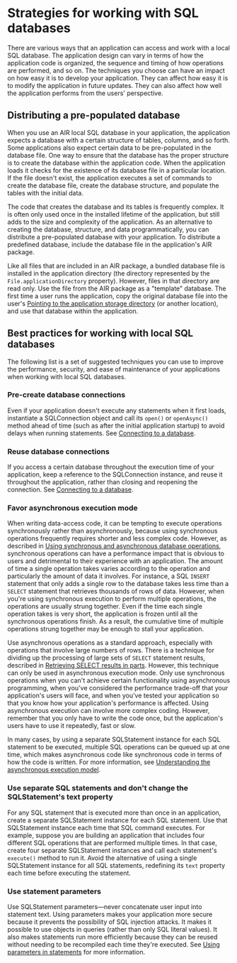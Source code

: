 # Strategies for working with SQL databases

There are various ways that an application can access and work with a local SQL
database. The application design can vary in terms of how the application code
is organized, the sequence and timing of how operations are performed, and so
on. The techniques you choose can have an impact on how easy it is to develop
your application. They can affect how easy it is to modify the application in
future updates. They can also affect how well the application performs from the
users' perspective.

## Distributing a pre-populated database

When you use an AIR local SQL database in your application, the application
expects a database with a certain structure of tables, columns, and so forth.
Some applications also expect certain data to be pre-populated in the database
file. One way to ensure that the database has the proper structure is to create
the database within the application code. When the application loads it checks
for the existence of its database file in a particular location. If the file
doesn't exist, the application executes a set of commands to create the database
file, create the database structure, and populate the tables with the initial
data.

The code that creates the database and its tables is frequently complex. It is
often only used once in the installed lifetime of the application, but still
adds to the size and complexity of the application. As an alternative to
creating the database, structure, and data programmatically, you can distribute
a pre-populated database with your application. To distribute a predefined
database, include the database file in the application's AIR package.

Like all files that are included in an AIR package, a bundled database file is
installed in the application directory (the directory represented by the
`File.applicationDirectory` property). However, files in that directory are read
only. Use the file from the AIR package as a "template" database. The first time
a user runs the application, copy the original database file into the user's
[Pointing to the application storage directory](../working-with-the-file-system/working-with-file-objects-in-air.md#pointing-to-the-application-storage-directory)
(or another location), and use that database within the application.

## Best practices for working with local SQL databases

The following list is a set of suggested techniques you can use to improve the
performance, security, and ease of maintenance of your applications when working
with local SQL databases.

### Pre-create database connections

Even if your application doesn't execute any statements when it first loads,
instantiate a SQLConnection object and call its `open()` or `openAsync()` method
ahead of time (such as after the initial application startup) to avoid delays
when running statements. See
[Connecting to a database](./connecting-to-a-database.md).

### Reuse database connections

If you access a certain database throughout the execution time of your
application, keep a reference to the SQLConnection instance, and reuse it
throughout the application, rather than closing and reopening the connection.
See [Connecting to a database](./connecting-to-a-database.md).

### Favor asynchronous execution mode

When writing data-access code, it can be tempting to execute operations
synchronously rather than asynchronously, because using synchronous operations
frequently requires shorter and less complex code. However, as described in
[Using synchronous and asynchronous database operations](./using-synchronous-and-asynchronous-database-operations.md),
synchronous operations can have a performance impact that is obvious to users
and detrimental to their experience with an application. The amount of time a
single operation takes varies according to the operation and particularly the
amount of data it involves. For instance, a SQL `INSERT` statement that only
adds a single row to the database takes less time than a `SELECT` statement that
retrieves thousands of rows of data. However, when you're using synchronous
execution to perform multiple operations, the operations are usually strung
together. Even if the time each single operation takes is very short, the
application is frozen until all the synchronous operations finish. As a result,
the cumulative time of multiple operations strung together may be enough to
stall your application.

Use asynchronous operations as a standard approach, especially with operations
that involve large numbers of rows. There is a technique for dividing up the
processing of large sets of `SELECT` statement results, described in
[Retrieving SELECT results in parts](./retrieving-data-from-a-database.md#retrieving-select-results-in-parts).
However, this technique can only be used in asynchronous execution mode. Only
use synchronous operations when you can't achieve certain functionality using
asynchronous programming, when you've considered the performance trade-off that
your application's users will face, and when you've tested your application so
that you know how your application's performance is affected. Using asynchronous
execution can involve more complex coding. However, remember that you only have
to write the code once, but the application's users have to use it repeatedly,
fast or slow.

In many cases, by using a separate SQLStatement instance for each SQL statement
to be executed, multiple SQL operations can be queued up at one time, which
makes asynchronous code like synchronous code in terms of how the code is
written. For more information, see
[Understanding the asynchronous execution model](./understanding-the-asynchronous-execution-model.md).

### Use separate SQL statements and don't change the SQLStatement's text property

For any SQL statement that is executed more than once in an application, create
a separate SQLStatement instance for each SQL statement. Use that SQLStatement
instance each time that SQL command executes. For example, suppose you are
building an application that includes four different SQL operations that are
performed multiple times. In that case, create four separate SQLStatement
instances and call each statement's `execute()` method to run it. Avoid the
alternative of using a single SQLStatement instance for all SQL statements,
redefining its `text` property each time before executing the statement.

### Use statement parameters

Use SQLStatement parameters—never concatenate user input into statement text.
Using parameters makes your application more secure because it prevents the
possibility of SQL injection attacks. It makes it possible to use objects in
queries (rather than only SQL literal values). It also makes statements run more
efficiently because they can be reused without needing to be recompiled each
time they're executed. See
[Using parameters in statements](./using-parameters-in-statements.md) for more
information.
